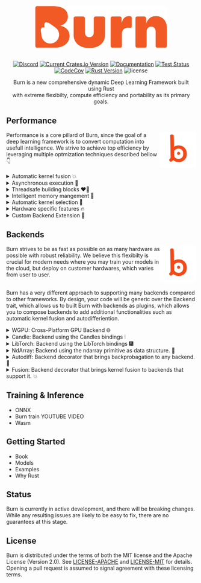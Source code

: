 <div align="center">
<img src="./assets/logo-burn-neutral.webp" width="350px"/>
<div align="left">
&nbsp;

<div align="center">

[![Discord](https://img.shields.io/discord/1038839012602941528.svg?color=7289da&&logo=discord)](https://discord.gg/uPEBbYYDB6)
[![Current Crates.io Version](https://img.shields.io/crates/v/burn.svg)](https://crates.io/crates/burn)
[![Documentation](https://img.shields.io/badge/docs-latest-blue)](https://burn.dev/docs/burn)
[![Test Status](https://github.com/burn-rs/burn/actions/workflows/test.yml/badge.svg)](https://github.com/burn-rs/burn/actions/workflows/test.yml)
[![CodeCov](https://codecov.io/gh/burn-rs/burn/branch/main/graph/badge.svg)](https://codecov.io/gh/burn-rs/burn)
[![Rust Version](https://img.shields.io/badge/Rust-1.71.0+-blue)](https://releases.rs/docs/1.71.0)
![license](https://shields.io/badge/license-MIT%2FApache--2.0-blue)

Burn is a new comprehensive dynamic Deep Learning Framework built using Rust <br /> with extreme flexibilty, compute efficiency and portability as its primary goals.


<div align="left">

## Performance

<div align="left">
<img align="right" src="./assets/logo-burn-small.png" height="96px"/>
Performance is a core pillard of Burn, since the goal of a deep learning framework is to convert computation into usefull intelligence.
We strive to achieve top efficiency by leveraging multiple optmization techniques described bellow 👇
</div>

<br />

<details>
<summary>
Automatic kernel fusion 💥
</summary>
<br />
The goal of Burn is to optmize your models on any backend.
Therefore, we provide a way to create custom compute shaders that minimize memory movements, extremely useful for memory bound code.
As an example, you can write your own GELU activation function using new error function implementation with the high level tensor api, and a custom kernel is going to be created automaticaly that will rivals a custom GPU implementation.

Rust code snipper
```rust
fn my_custom_gelu() {
}
fn my_erf_function() {
}
```

The created kernel.
```wgsl
```

<br />
</details>

<details>
<summary>
Asynchronous execution 🧨
</summary>
<br />

For backends developed from scrach by the Burn team, an asynchronous execution style is used which allows to perform various optimizations, with automatic kernel fusion being one of them.
Asynchronous execution also ensures that the framework code won't block the GPU execution, which implies that the frameowkr overhead doesn't impact the speed of execution.
For more information about this subject, see [this post](https://burn.dev/).

<br />

</details>

<details>
<summary>
Threadsafe building blocks ❤️‍🔥
</summary>
<br />
Burn enphasises threadsafety by leveraging the ownership system of Rust.
With Burn, each module owns its weights, therefore you can send a module to another thread, compute the gradients, send the gradients to another the main thread to aggregate the gradients, and pouf you just implemented multi-device training.
This is very different from PyTorch where backprobagation actually mutate each tensor by adding its grad attribute, which isn't a thread safe operation, therefore requirering lower level synchonisation primitives.

<br />
<br />
</details>

<details>
<summary>
Intelligent memory mangement 🦀
</summary>
<br />

One of the main role of a deep learning framework is to reduce the amount of memory necesasry to run your models.
The most straingforward way of handling memory is that each tensor has its own memory space that is allocated when the tensor is created and deallocated when the tensor gets out of scope.
However, allocating and deallocating data is very costly in general, so a memory pool is often time required to achieve good throughput.
We created an infrastructure that allows for creating more memory mangement strategies that can be selected when creating a backend.
For more information about this subject, see [this post](https://burn.dev/).

Another very important part of our meory mangement strategy, is that we know when a tensor can be mutated in-place just by using the ownership system well.
Eventhough this is a quite small memory optimization, it adds up considerably when training or running inference with bigger models and contributes to reduce the memory usage even more.
For more information about this subject, see [this post](https://burn.dev/tenshandling).

<br />
</details>

<details>
<summary>
Automatic kernel selection 🎯
</summary>
<br />
One of the responsability of a deep learning framework is to ensure that your model runs smoothly on all hardware.
However, not all hardware share the same behavior in term of execution speed.
A matrix multiplication kernels can be lauched with many different properties, which is highly sensitive to the size of the matrices and the hardware.
Using the wrong configuration could reduce the speed of execution by a factor (10 times or even more in extreme cases) so chosing the right kernels become a priority.

<br />
<br />

With our home made backends, we actually run benchmarks automaticaly and chose the best configuration for the current hardware and matrices sizes with a reasonable caching strategy to not re-compute the benchmarks on small shape updates, fully supporting dynamic tensor shapes.
This will increase a bit the warmup time of execution, but it should stability after a few forward/backward passes.

<br />
</details>

<details>
<summary>
Hardware specific features 🔥
</summary>
<br />
It is no secret that deep learning is mosly relying on matrix multiplication as its core operation, since this is how fully connected neurons are modeled.
More and more, hardware manifacturer take advantage of this caracteristique to optimize their chip specificatlly for matrix mutiliplication workloads. 
NVidia has its tensor core, now most cell phone have AI chips, Burn will try to leverage those as much as possible.
https://github.com/gpuweb/gpuweb/issues/4195

<br />

DISCLAMER en italic.
We currently don't have an in-house backend that support Tensor Core yet, since we focus our development on portability though using WGSL shader first.
This decision was made because we already have a pretty efficient CUDA implementation through the use of LibTorch and Candles.
However we will create more backends in the future to nire custom optimizations to those platform such as kernel fusion and automatic kernel selection.

<br />
</details>

<details>
<summary>
Custom Backend Extension 🎒
</summary>
<br />
Burn aims to be the most flexible deep learning framework.
While it's crucial to maintain compatibility with a wide variety of backends, Burn also provides the ability to extend the functionality of a backend implementation to suit your modeling requirements.
This versatility is advantageous in numerous ways, such as supporting custom operations like flash attention or manually writing your own kernel for a specific backend to enhance performance.
See [this section](https://burn.dev/book/advanced/backend-extension/index.html) in the Burn Book 🔥 for more details
<br />
</details>

## Backends

<div align="left">
<img align="right" src="./assets/logo-burn-small.png" height="96px"/>
Burn strives to be as fast as possible on as many hardware as possible with robust reliability.
We believe this flexibilty is crucial for modern needs where you may train your models in the cloud, but deploy on customer hardwares, which varies from user to user.
</div>

<br />

Burn has a very different approach to supporting many backends compared to other frameworks.
By design, your code will be generic over the Backend trait, which allows us to built Burn with backends as plugins, which allows you to compose backends to add additional functionalities such as automatic kernel fusion and autodifferiention.


<details>
<summary>
WGPU: Cross-Platform GPU Backend 🌐
</summary>

Vulkan, Metal, Direct X, link to the blog. Integrated graphics card. 

First in-house backend with tons of special optimizations.
WGPU serves as our research playgound for a variaty of optimizations.
Where we do most of our optimization research for now.

</details>

<details>
<summary>
Candle: Backend using the Candles bindings 🕯
</summary>

Web Browser support CPU wasm.
CUDA
 
Not fully complete yet.
</details>

<details>
<summary>
LibTorch: Backend using the LibTorch bindings 🎆
</summary>

PyTorch doesn't need an introduction in this realm.
We leverage the bindings created by link to repo so that you can use LibTorch C++ to execute kernels operations on CPU, CUDA and Metal.
</details>

<details>
<summary>
NdArray: Backend using the ndarray primitive as data structure. 🦐
</summary>

NdArray isn't the fastest backend, but proves to be extremely portable.
No-std support

</details>

<details>
<summary>
Autodiff: Backend decorator that brings backprobagation to any backend. 🥵
</summary>

You can't makes a mistake and call backward on a model that runs on a backend that doens't support autodiff.
You can simply..

```rust

type Backend = Wgpu;
type ADBackend = Autodiff<Backend>;

fn main() {
   let x = Tensor::rendom
}
```

</details>

<details>
<summary>
Fusion: Backend decorator that brings kernel fusion to backends that support it. 💥
</summary>

```rust

type Backend = Fusion<Wgpu>;
type ADBackend = Autodiff<Backend>;

fn main() {
   let x = Tensor::random
}
```

Of note, we plan to implement automatic gradient checkpointing based on compute bound and memory bound operation, which will compose with the fusion backend so that your code will run ever faster when training your model. Link to issue.

</details>


## Training & Inference

- ONNX
- Burn train
YOUTUBE VIDEO
- Wasm

## Getting Started

  - Book
  - Models
  - Examples
  - Why Rust

## Status

Burn is currently in active development, and there will be breaking changes. While any resulting
issues are likely to be easy to fix, there are no guarantees at this stage.

## License

Burn is distributed under the terms of both the MIT license and the Apache License (Version 2.0).
See [LICENSE-APACHE](./LICENSE-APACHE) and [LICENSE-MIT](./LICENSE-MIT) for details. Opening a pull
request is assumed to signal agreement with these licensing terms.
